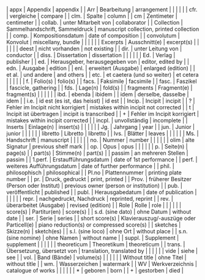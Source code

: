 | appx | Appendix | appendix |
| Arr | Bearbeitung | arrangement |
| | | |
| cfr. | vergleiche | compare |
| clm. | Spalte | column |
| cm | Zentimeter | centimeter |
| collab. | unter Mitarbeit von | collaborator |
| Collection | Sammelhandschrift, Sammeldruck | manuscript collection, printed collection |
| comp. | Kompositionsdatum | date of composition |
| convolutum | Konvolut | miscellany, bundle |
| | | |
| Excerpts | Ausschnitt(e) | excerpt(s) |
| | | |
| deest | nicht vorhanden | not existing |
| dir. | unter Leitung von | conductor |
| diss. | Dissertation | dissertation |
| | | |
| Ed. | Verlag | publisher |
| ed. | Herausgeber, herausgegeben von | editor, edited by |
| edn. | Ausgabe | edition |
| enl. | erweitert (Ausgabe) | enlarged (edition) |
| et al. | und andere | and others |
| etc. | et caetera (und so weiter) | et cetera |
| | | |
| f. | Folio(s) | folio(s) |
| facs. | Faksimile | facsimile |
| fasc. | Faszikel | fascicle, gathering |
| fds. | Lage(n) | fold(s) |
| fragments | Fragment(e) | fragment(s) |
| | | |
| ibd. | ebenda | ibidem |
| idem | derselbe, dasselbe | idem |
| i.e. | id est (es ist, das heisst) | id est |
| Incip. | Incipit | incipit |
| ? | Fehler im Incipit nicht korrigiert | mistakes within incipit not corrected |
| t | Incipit ist übertragen | incipit is transcribed |
| + | Fehler im Incipit korrigiert | mistakes within incipit corrected |
| incpl. | unvollständig | incomplete |
| Inserts | Einlage(n) | insert(s) |
| | | |
| Jg. | Jahrgang | year |
| jun. | Junior | junior |
| | | |
| libretto | Libretto | libretto |
| lvs. | Blätter | leaves |
| | | |
| Ms. | Handschrift | manuscript |
| | | |
| no. | Nummer | number |
| | | |
| olim | alte Signatur | previous shelf mark |
| op. | Opus | opus |
| | | |
| p. | Seite(n) | page(s) |
| part(s) | Stimme(n) | part(s) |
| passim | an mehreren Stellen | passim |
| 1.perf. | Erstaufführungsdatum | date of 1st performance |
| perf. | weiteres Aufführungsdatum | date of further performance |
| phil. | philosophisch | philosophical |
| Pl.no | Plattennummer | printing plate number |
| pr. | Druck, gedruckt | print, printed |
| Prov. | früherer Besitzer (Person oder Institut) | previous owner (person or institution) |
| pub. | veröffentlicht | published |
| publ. | Herausgabedatum | date of publication |
| | | |
| repr. | nachgedruckt, Nachdruck | reprinted, reprint |
| rev. | überarbeitet (Ausgabe) | revised (edition) |
| Role | Rolle | role |
| | | |
| score(s) | Partitur(en) | score(s) |
| s.d. (sine dato) | ohne Datum | without date |
| ser. | Serie | series |
| short score(s) | Klavierauszug/-auszüge oder Particell(e) | piano reduction(s) or compressed score(s) |
| sketches | Skizze(n) | sketch(es) |
| s.l. (sine loco) | ohne Ort | without place |
| s.n. (sine nomine) | ohne Namen | without name |
| suppl. | Supplement | supplement |
| | | |
| theoreticum | Theoretikum | theoreticum |
| trans. | Übersetzung, übersetzt von | translation, translated by |
| | | |
| vide | siehe | see |
| vol. | Band (Bände) | volume(s) |
| | | |
| Without title | ohne Titel | without title |
| wm. | Wasserzeichen | watermark |
| WV | Werkverzeichnis | catalogue of works |
| | | |
| \* | geboren | born |
| + | gestorben | died |